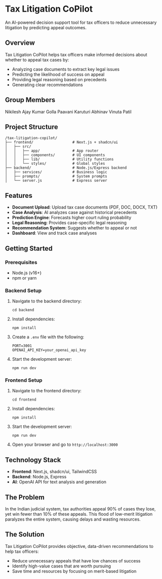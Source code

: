 # Tax Litigation CoPilot

An AI-powered decision support tool for tax officers to reduce unnecessary litigation by predicting appeal outcomes.

## Overview

Tax Litigation CoPilot helps tax officers make informed decisions about whether to appeal tax cases by:

- Analyzing case documents to extract key legal issues
- Predicting the likelihood of success on appeal
- Providing legal reasoning based on precedents
- Generating clear recommendations

## Group Members

Nikilesh
Ajay Kumar Golla
Paavani Karuturi
Abhinav
Vinuta Patil

## Project Structure

```
/tax-litigation-copilot/
├── frontend/                  # Next.js + shadcn/ui
│   ├── src/
│   │   ├── app/               # App router
│   │   ├── components/        # UI components
│   │   ├── lib/               # Utility functions
│   │   └── styles/            # Global styles
├── backend/                   # Node.js/Express backend
│   ├── services/              # Business logic
│   ├── prompts/               # System prompts
│   └── server.js              # Express server
```

## Features

- **Document Upload**: Upload tax case documents (PDF, DOC, DOCX, TXT)
- **Case Analysis**: AI analyzes case against historical precedents
- **Prediction Engine**: Forecasts higher court ruling probability
- **Legal Reasoning**: Provides case-specific legal reasoning
- **Recommendation System**: Suggests whether to appeal or not
- **Dashboard**: View and track case analyses

## Getting Started

### Prerequisites

- Node.js (v16+)
- npm or yarn

### Backend Setup

1. Navigate to the backend directory:
   ```
   cd backend
   ```

2. Install dependencies:
   ```
   npm install
   ```

3. Create a `.env` file with the following:
   ```
   PORT=3001
   OPENAI_API_KEY=your_openai_api_key
   ```

4. Start the development server:
   ```
   npm run dev
   ```

### Frontend Setup

1. Navigate to the frontend directory:
   ```
   cd frontend
   ```

2. Install dependencies:
   ```
   npm install
   ```

3. Start the development server:
   ```
   npm run dev
   ```

4. Open your browser and go to `http://localhost:3000`

## Technology Stack

- **Frontend**: Next.js, shadcn/ui, TailwindCSS
- **Backend**: Node.js, Express
- **AI**: OpenAI API for text analysis and generation

## The Problem

In the Indian judicial system, tax authorities appeal 90% of cases they lose, yet win fewer than 10% of these appeals. This flood of low-merit litigation paralyzes the entire system, causing delays and wasting resources.

## The Solution

Tax Litigation CoPilot provides objective, data-driven recommendations to help tax officers:

- Reduce unnecessary appeals that have low chances of success
- Identify high-value cases that are worth pursuing
- Save time and resources by focusing on merit-based litigation
